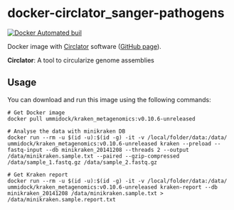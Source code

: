# docker-circlator_sanger-pathogens

[![Docker Automated buil](https://img.shields.io/docker/automated/jrottenberg/ffmpeg.svg)](https://hub.docker.com/r/ummidock/circlator_sanger-pathogens/)

Docker image with [Circlator](http://sanger-pathogens.github.io/circlator/) software ([GitHub page](https://github.com/sanger-pathogens/circlator/wiki)).

**Circlator**: A tool to circularize genome assemblies

## Usage

You can download and run this image using the following commands:

```
# Get Docker image
docker pull ummidock/kraken_metagenomics:v0.10.6-unreleased

# Analyse the data with minikraken DB
docker run --rm -u $(id -u):$(id -g) -it -v /local/folder/data:/data/ ummidock/kraken_metagenomics:v0.10.6-unreleased kraken --preload --fastq-input --db minikraken_20141208 --threads 2 --output /data/minikraken.sample.txt --paired --gzip-compressed /data/sample_1.fastq.gz /data/sample_2.fastq.gz

# Get Kraken report
docker run --rm -u $(id -u):$(id -g) -it -v /local/folder/data:/data/ ummidock/kraken_metagenomics:v0.10.6-unreleased kraken-report --db minikraken_20141208 /data/minikraken.sample.txt > /data/minikraken.sample.report.txt
```
